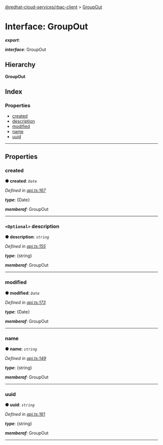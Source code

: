 [@redhat-cloud-services/rbac-client](../README.md) > [GroupOut](../interfaces/groupout.md)

# Interface: GroupOut

*__export__*: 

*__interface__*: GroupOut

## Hierarchy

**GroupOut**

## Index

### Properties

* [created](groupout.md#created)
* [description](groupout.md#description)
* [modified](groupout.md#modified)
* [name](groupout.md#name)
* [uuid](groupout.md#uuid)

---

## Properties

<a id="created"></a>

###  created

**● created**: *`Date`*

*Defined in [api.ts:167](https://github.com/karelhala/javascript-clients/blob/master/packages/rbac/api.ts#L167)*

*__type__*: {Date}

*__memberof__*: GroupOut

___
<a id="description"></a>

### `<Optional>` description

**● description**: *`string`*

*Defined in [api.ts:155](https://github.com/karelhala/javascript-clients/blob/master/packages/rbac/api.ts#L155)*

*__type__*: {string}

*__memberof__*: GroupOut

___
<a id="modified"></a>

###  modified

**● modified**: *`Date`*

*Defined in [api.ts:173](https://github.com/karelhala/javascript-clients/blob/master/packages/rbac/api.ts#L173)*

*__type__*: {Date}

*__memberof__*: GroupOut

___
<a id="name"></a>

###  name

**● name**: *`string`*

*Defined in [api.ts:149](https://github.com/karelhala/javascript-clients/blob/master/packages/rbac/api.ts#L149)*

*__type__*: {string}

*__memberof__*: GroupOut

___
<a id="uuid"></a>

###  uuid

**● uuid**: *`string`*

*Defined in [api.ts:161](https://github.com/karelhala/javascript-clients/blob/master/packages/rbac/api.ts#L161)*

*__type__*: {string}

*__memberof__*: GroupOut

___

